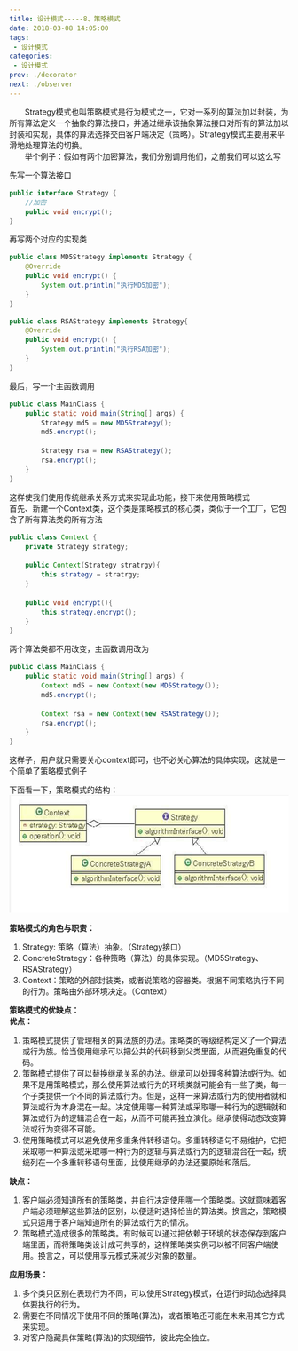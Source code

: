 ```yaml
---
title: 设计模式-----8、策略模式
date: 2018-03-08 14:05:00
tags:
 - 设计模式
categories:
 - 设计模式
prev: ./decorator
next: ./observer
---
```


&emsp;&emsp;Strategy模式也叫策略模式是行为模式之一，它对一系列的算法加以封装，为所有算法定义一个抽象的算法接口，并通过继承该抽象算法接口对所有的算法加以封装和实现，具体的算法选择交由客户端决定（策略）。Strategy模式主要用来平滑地处理算法的切换。  
&emsp;&emsp;举个例子：假如有两个加密算法，我们分别调用他们，之前我们可以这么写

先写一个算法接口
``` java
public interface Strategy {
    //加密
    public void encrypt();
}
```

再写两个对应的实现类
``` java
public class MD5Strategy implements Strategy {
    @Override
    public void encrypt() {
        System.out.println("执行MD5加密");
    }
}
```

``` java
public class RSAStrategy implements Strategy{
    @Override
    public void encrypt() {
        System.out.println("执行RSA加密");
    }
}
```

最后，写一个主函数调用
``` java
public class MainClass {
    public static void main(String[] args) {
        Strategy md5 = new MD5Strategy();
        md5.encrypt();
        
        Strategy rsa = new RSAStrategy();
        rsa.encrypt();
    }
}
```
这样使我们使用传统继承关系方式来实现此功能，接下来使用策略模式  
首先、新建一个Context类，这个类是策略模式的核心类，类似于一个工厂，它包含了所有算法类的所有方法

``` java
public class Context {
    private Strategy strategy;
    
    public Context(Strategy stratrgy){
        this.strategy = stratrgy;
    }
    
    public void encrypt(){
        this.strategy.encrypt();
    }
}
```

两个算法类都不用改变，主函数调用改为
``` java
public class MainClass {
    public static void main(String[] args) {
        Context md5 = new Context(new MD5Strategy());
        md5.encrypt();
        
        Context rsa = new Context(new RSAStrategy());
        rsa.encrypt();
    }
}
```
这样子，用户就只需要关心context即可，也不必关心算法的具体实现，这就是一个简单了策略模式例子

下面看一下，策略模式的结构：
![策略模式结构图](/img/blogs/2018/03/strategy-structure.png)

**策略模式的角色与职责：**
1. Strategy: 策略（算法）抽象。（Strategy接口）
2. ConcreteStrategy：各种策略（算法）的具体实现。（MD5Strategy、RSAStrategy）
3. Context：策略的外部封装类，或者说策略的容器类。根据不同策略执行不同的行为。策略由外部环境决定。（Context）

**策略模式的优缺点：**  
**优点：**
1. 策略模式提供了管理相关的算法族的办法。策略类的等级结构定义了一个算法或行为族。恰当使用继承可以把公共的代码移到父类里面，从而避免重复的代码。
2. 策略模式提供了可以替换继承关系的办法。继承可以处理多种算法或行为。如果不是用策略模式，那么使用算法或行为的环境类就可能会有一些子类，每一个子类提供一个不同的算法或行为。但是，这样一来算法或行为的使用者就和算法或行为本身混在一起。决定使用哪一种算法或采取哪一种行为的逻辑就和算法或行为的逻辑混合在一起，从而不可能再独立演化。继承使得动态改变算法或行为变得不可能。
3. 使用策略模式可以避免使用多重条件转移语句。多重转移语句不易维护，它把采取哪一种算法或采取哪一种行为的逻辑与算法或行为的逻辑混合在一起，统统列在一个多重转移语句里面，比使用继承的办法还要原始和落后。

**缺点：**
1. 客户端必须知道所有的策略类，并自行决定使用哪一个策略类。这就意味着客户端必须理解这些算法的区别，以便适时选择恰当的算法类。换言之，策略模式只适用于客户端知道所有的算法或行为的情况。
2. 策略模式造成很多的策略类。有时候可以通过把依赖于环境的状态保存到客户端里面，而将策略类设计成可共享的，这样策略类实例可以被不同客户端使用。换言之，可以使用享元模式来减少对象的数量。

**应用场景：**　
1. 多个类只区别在表现行为不同，可以使用Strategy模式，在运行时动态选择具体要执行的行为。
2. 需要在不同情况下使用不同的策略(算法)，或者策略还可能在未来用其它方式来实现。
3. 对客户隐藏具体策略(算法)的实现细节，彼此完全独立。